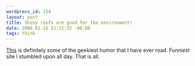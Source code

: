 ```yaml
--- 
wordpress_id: 154
layout: post
title: Shiny roofs are good for the environment!
date: 2006-01-15 21:11:32 -06:00
tags: think
---
```

<a href="http://www.fincher.org/Misc/RaiseTheAlbedo.shtml">This</a> is definitely some of the geekiest humor that I have ever read.  Funniest site I stumbled upon all day.  That is all.
